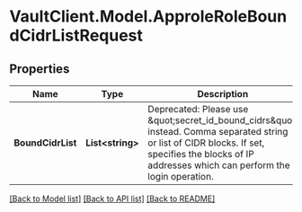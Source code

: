 # VaultClient.Model.ApproleRoleBoundCidrListRequest

## Properties

Name | Type | Description | Notes
------------ | ------------- | ------------- | -------------
**BoundCidrList** | **List&lt;string&gt;** | Deprecated: Please use \&quot;secret_id_bound_cidrs\&quot; instead. Comma separated string or list of CIDR blocks. If set, specifies the blocks of IP addresses which can perform the login operation. | [optional] 

[[Back to Model list]](../README.md#documentation-for-models) [[Back to API list]](../README.md#documentation-for-api-endpoints) [[Back to README]](../README.md)

